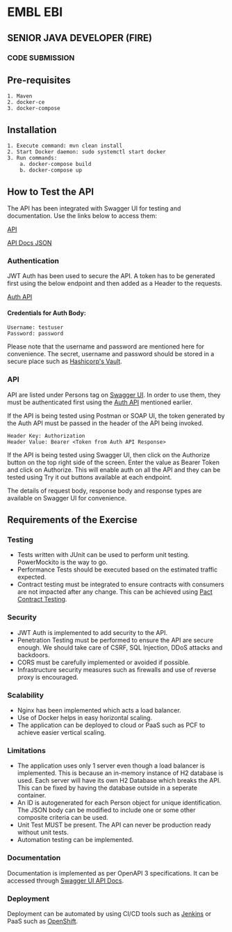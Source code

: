 # EMBL EBI
## SENIOR JAVA DEVELOPER (FIRE) 
### CODE SUBMISSION

## Pre-requisites
```
1. Maven
2. docker-ce
3. docker-compose
```
## Installation
```
1. Execute command: mvn clean install
2. Start Docker daemon: sudo systemctl start docker
3. Run commands:
    a. docker-compose build
    b. docker-compose up
```
## How to Test the API

The API has been integrated with Swagger UI for testing and documentation.
Use the links below to access them:

[API](http://localhost:9090/swagger-ui/ "API@Swagger UI")

[API Docs JSON](http://localhost:9090/v2/api-docs "API Docs")

### Authentication
JWT  Auth has been used to secure the API. A token has to be generated first using the below endpoint and then added as a Header to the requests.

[Auth API](http://localhost:9090/api/v1/authenticate)

#### Credentials for Auth Body:
```
Username: testuser
Password: password
``` 
Please note that the username and password are mentioned here for convenience. The secret, username and password should be
stored in a secure place such as [Hashicorp's Vault](https://www.vaultproject.io/).

### API

API are listed under Persons tag on [Swagger UI](http://localhost:9090/swagger-ui/ "API@Swagger UI"). In order to use them, 
they must be authenticated first using the [Auth API](http://localhost:9090/api/v1/authenticate) mentioned earlier.

If the API is being tested using Postman or SOAP UI, the token generated by the Auth API must be passed in the header of 
the API being invoked. 
```
Header Key: Authorization
Header Value: Bearer <Token from Auth API Response>
```

If the API is being tested using Swagger UI, then click on the Authorize button on the top right side of the screen. Enter the
value as Bearer Token and click on Authorize. This will enable auth on all the API and they can
be tested using Try it out buttons available at each endpoint.

The details of request body, response body and response types are available on Swagger UI for convenience.

## Requirements of the Exercise

### Testing
* Tests written with JUnit can be used to perform unit testing. PowerMockito is the way to go.
* Performance Tests should be executed based on the estimated traffic expected. 
* Contract testing must be integrated to ensure contracts with consumers are not impacted after any change. This can be achieved using [Pact Contract Testing](https://docs.pact.io/).

### Security
* JWT Auth is implemented to add security to the API.
* Penetration Testing must be performed to ensure the API are secure enough. We should take care of CSRF, SQL Injection, DDoS attacks and backdoors.
* CORS must be carefully implemented or avoided if possible.
* Infrastructure security measures such as firewalls and use of reverse proxy is encouraged.

### Scalability

* Nginx has been implemented which acts a load balancer.
* Use of Docker helps in easy horizontal scaling.
* The application can be deployed to cloud or PaaS such as PCF to achieve easier vertical scaling.

### Limitations
* The application uses only 1 server even though a load balancer is implemented. This is because an in-memory instance of H2 database is used.
Each server will have its own H2 Database which breaks the API. This can be fixed by having the database outside in a seperate container.
* An ID is autogenerated for each Person object for unique identification. The JSON body can be modified to include one or some other composite criteria can be used.
* Unit Test MUST be present. The API can never be production ready without unit tests.
* Automation testing can be implemented.

### Documentation
Documentation is implemented as per OpenAPI 3 specifications. It can be accessed through [Swagger UI API Docs](http://localhost:9090/v2/api-docs "API Docs").

### Deployment
Deployment can be automated by using CI/CD tools such as [Jenkins](https://www.jenkins.io/) or PaaS such as [OpenShift](https://www.openshift.com/).
